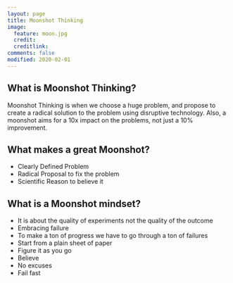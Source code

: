 ```yaml
---
layout: page
title: Moonshot Thinking
image:
  feature: moon.jpg
  credit: 
  creditlink: 
comments: false
modified: 2020-02-01
---
```


## What is Moonshot Thinking?
Moonshot Thinking is when we choose a huge problem, and propose to create a radical solution to the problem using disruptive technology. Also, a moonshot aims for a 10x impact on the problems, not just a 10% improvement.

## What makes a great Moonshot?   
* Clearly Defined Problem   
* Radical Proposal to fix the problem   
* Scientific Reason to believe it   

## What is a Moonshot mindset?   
* It is about the quality of experiments not the quality of the outcome   
* Embracing failure   
* To make a ton of progress we have to go through a ton of failures   
* Start from a plain sheet of paper   
* Figure it as you go   
* Believe   
* No excuses   
* Fail fast   
